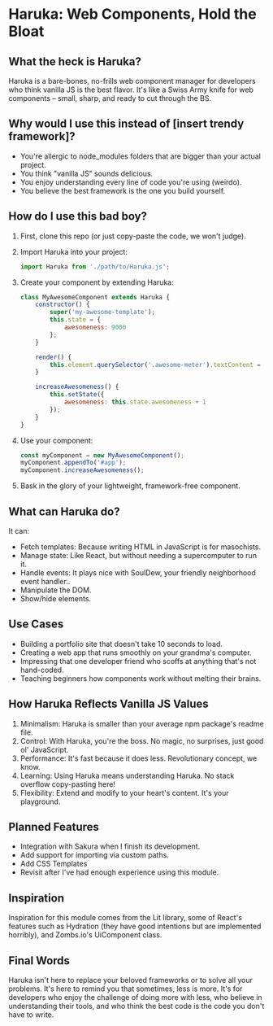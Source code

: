 # Haruka: Web Components, Hold the Bloat

## What the heck is Haruka?

Haruka is a bare-bones, no-frills web component manager for developers who think vanilla JS is the best flavor. It's like a Swiss Army knife for web components – small, sharp, and ready to cut through the BS.

## Why would I use this instead of [insert trendy framework]?

- You're allergic to node_modules folders that are bigger than your actual project.
- You think "vanilla JS" sounds delicious.
- You enjoy understanding every line of code you're using (weirdo).
- You believe the best framework is the one you build yourself.

## How do I use this bad boy?

1. First, clone this repo (or just copy-paste the code, we won't judge).

2. Import Haruka into your project:

    ```javascript
    import Haruka from './path/to/Haruka.js';
    ```

3. Create your component by extending Haruka:

    ```javascript
    class MyAwesomeComponent extends Haruka {
        constructor() {
            super('my-awesome-template');
            this.state = {
                awesomeness: 9000
            };
        }

        render() {
            this.element.querySelector('.awesome-meter').textContent = this.state.awesomeness;
        }

        increaseAwesomeness() {
            this.setState({
                awesomeness: this.state.awesomeness + 1
            });
        }
    }
    ```

4. Use your component:

    ```javascript
    const myComponent = new MyAwesomeComponent();
    myComponent.appendTo('#app');
    myComponent.increaseAwesomeness();
    ```

5. Bask in the glory of your lightweight, framework-free component.

## What can Haruka do?

It can:

- Fetch templates: Because writing HTML in JavaScript is for masochists.
- Manage state: Like React, but without needing a supercomputer to run it.
- Handle events: It plays nice with SoulDew, your friendly neighborhood event handler..
- Manipulate the DOM.
- Show/hide elements.

## Use Cases

- Building a portfolio site that doesn't take 10 seconds to load.
- Creating a web app that runs smoothly on your grandma's computer.
- Impressing that one developer friend who scoffs at anything that's not hand-coded.
- Teaching beginners how components work without melting their brains.

## How Haruka Reflects Vanilla JS Values

1. Minimalism: Haruka is smaller than your average npm package's readme file.
2. Control: With Haruka, you're the boss. No magic, no surprises, just good ol' JavaScript.
3. Performance: It's fast because it does less. Revolutionary concept, we know.
4. Learning: Using Haruka means understanding Haruka. No stack overflow copy-pasting here!
5. Flexibility: Extend and modify to your heart's content. It's your playground.

## Planned Features

- Integration with Sakura when I finish its development.
- Add support for importing via custom paths.
- Add CSS Templates
- Revisit after I've had enough experience using this module.

## Inspiration

Inspiration for this module comes from the Lit library, some of React's features such as Hydration (they have good intentions but are implemented horribly), and Zombs.io's UiComponent class.

## Final Words

Haruka isn't here to replace your beloved frameworks or to solve all your problems. It's here to remind you that sometimes, less is more. It's for developers who enjoy the challenge of doing more with less, who believe in understanding their tools, and who think the best code is the code you don't have to write.
